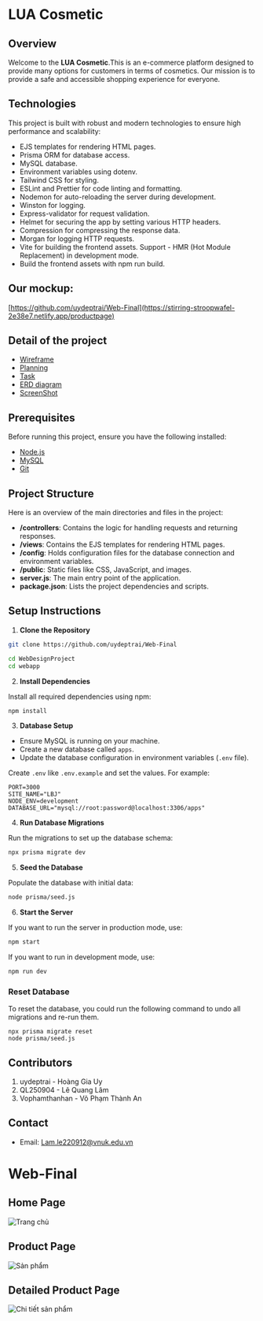 # LUA Cosmetic

## Overview
Welcome to the **LUA Cosmetic**.This is an e-commerce platform designed to provide many options for customers in terms of cosmetics. Our mission is to provide a safe and accessible shopping experience for everyone.

## Technologies
This project is built with robust and modern technologies to ensure high performance and scalability:
- EJS templates for rendering HTML pages.
- Prisma ORM for database access.
- MySQL database.
- Environment variables using dotenv.
- Tailwind CSS for styling.
- ESLint and Prettier for code linting and formatting.
- Nodemon for auto-reloading the server during development.
- Winston for logging.
- Express-validator for request validation.
- Helmet for securing the app by setting various HTTP headers.
- Compression for compressing the response data.
- Morgan for logging HTTP requests.
- Vite for building the frontend assets. Support - HMR (Hot Module Replacement) in development mode.
- Build the frontend assets with npm run build.

## Our mockup: 
[https://github.com/uydeptrai/Web-Final](https://stirring-stroopwafel-2e38e7.netlify.app/productpage)

## Detail of the project
- [Wireframe](WireFrame/README.md)
- [Planning](Planning/README.md)
- [Task](Task/README.md)
- [ERD diagram](databaseimg/README.md)
- [ScreenShot](Screenshot/README.md)

## Prerequisites

Before running this project, ensure you have the following installed:

- [Node.js](https://nodejs.org/en/download/)
- [MySQL](https://dev.mysql.com/downloads/mysql/)
- [Git](https://git-scm.com/downloads)

## Project Structure

Here is an overview of the main directories and files in the project:

- **/controllers**: Contains the logic for handling requests and returning responses.
- **/views**: Contains the EJS templates for rendering HTML pages.
- **/config**: Holds configuration files for the database connection and environment variables.
- **/public**: Static files like CSS, JavaScript, and images.
- **server.js**: The main entry point of the application.
- **package.json**: Lists the project dependencies and scripts.

## Setup Instructions

1. **Clone the Repository**

```bash
git clone https://github.com/uydeptrai/Web-Final

cd WebDesignProject
cd webapp
```

2. **Install Dependencies**

Install all required dependencies using npm:

```bash
npm install
```

3. **Database Setup**

- Ensure MySQL is running on your machine.
- Create a new database called `apps`.
- Update the database configuration in environment variables (`.env` file).

Create `.env` like `.env.example` and set the values. For example:
```
PORT=3000
SITE_NAME="LBJ"
NODE_ENV=development
DATABASE_URL="mysql://root:password@localhost:3306/apps"
```

4. **Run Database Migrations**

Run the migrations to set up the database schema:

```bash
npx prisma migrate dev
```

5. **Seed the Database**

Populate the database with initial data:

```bash
node prisma/seed.js
```

6. **Start the Server**

If you want to run the server in production mode, use:
```bash
npm start
```

If you want to run in development mode, use:
```bash
npm run dev
```

### Reset Database

To reset the database, you could run the following command to undo all migrations and re-run them.
```
npx prisma migrate reset
node prisma/seed.js
```

## Contributors

1. uydeptrai - Hoàng Gia Uy
2. QL250904 - Lê Quang Lâm
3. Vophamthanhan - Võ Phạm Thành An


## Contact
* Email: Lam.le220912@vnuk.edu.vn

# Web-Final

## Home Page
![Trang chủ](https://github.com/uydeptrai/Web-Final/assets/74178707/84bb1fe6-93cf-4cfe-9b65-ec6c77138d21)
## Product Page
![Sản phẩm](https://github.com/uydeptrai/Web-Final/assets/74178707/d60a3bdc-afd5-4f19-8b86-091bb70450bb)
## Detailed Product Page
![Chi tiết sản phẩm](https://github.com/uydeptrai/Web-Final/assets/74178707/b5e58024-57f7-4066-97cc-a0a0a6337a78)
